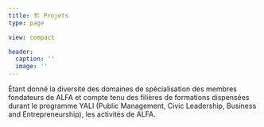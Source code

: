 ```yaml
---
title: 🏗 Projets
type: page

view: compact

header:
  caption: ''
  image: ''
---
```


Étant donné la diversité des domaines de spécialisation des membres
fondateurs de ALFA et compte tenu des filières de formations dispensées
durant le programme YALI (Public Management, Civic Leadership, Business
and Entrepreneurship), les activités de ALFA.
